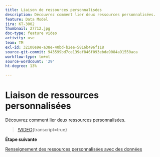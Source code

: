 ```yaml
---
title: Liaison de ressources personnalisées
description: Découvrez comment lier deux ressources personnalisées.
feature: Data Model
jira: KT-3002
thumbnail: 27712.jpg
doc-type: feature video
activity: use
team: TM
exl-id: 32100e9e-a38e-40bd-b2ee-5816b496f118
source-git-commit: 943599bd7ce139ef846f093ebda9084a91550aca
workflow-type: tm+mt
source-wordcount: '29'
ht-degree: 13%

---
```


# Liaison de ressources personnalisées

Découvrez comment lier deux ressources personnalisées.

>[!VIDEO](https://video.tv.adobe.com/v/27712?learn=on){transcript=true}

**Étape suivante**

[Renseignement des ressources personnalisées avec des données](./populate-custom-resources-with-data.md)
